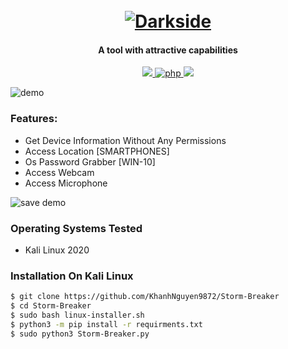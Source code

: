 <h1 align="center">
  <br>
  <a href="https://github.com/ultrasecurity/Storm-Breaker"><img src="http://dl.sabzlearn.ir/demo/storm/1demo.png" alt="Darkside"></a>

</h1>

<h4 align="center">A tool with attractive capabilities</h4>

<p align="center">
  <a href="http://python.org">
    <img src="https://img.shields.io/badge/python-v3-blue">
  </a>
  <a href="https://php.net">
    <img src="https://img.shields.io/badge/php-7.4.4-green"
         alt="php">
  </a>

  <a href="https://www.microsoft.com/de-de/">
    <img src="https://img.shields.io/badge/platform-Linux-red">
  </a>
</p>

![demo](http://dl.sabzlearn.ir/demo/storm/cu-demo.PNG)

### Features:

- Get Device Information Without Any Permissions
- Access Location [SMARTPHONES]
- Os Password Grabber [WIN-10]
- Access Webcam
- Access Microphone

![save demo](http://dl.sabzlearn.ir/demo/storm/loc-demo.PNG)


### Operating Systems Tested

- Kali Linux 2020

### Installation On Kali Linux


```bash
$ git clone https://github.com/KhanhNguyen9872/Storm-Breaker
$ cd Storm-Breaker
$ sudo bash linux-installer.sh
$ python3 -m pip install -r requirments.txt
$ sudo python3 Storm-Breaker.py
```
